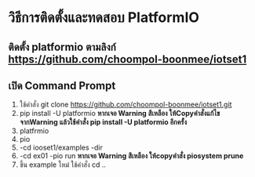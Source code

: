 # วิธีการติดตั้งและทดสอบ PlatformIO
## ติดตั้ง platformio ตามลิงก์ https://github.com/choompol-boonmee/iotset1
## เปิด Command Prompt
  1. ใช้คำสั่ง git clone https://github.com/choompol-boonmee/iotset1.git
  2. pip install -U platformio
     **หากเจอ Warning สีเหลือง ให้Copyคำสั่งแก้ไขจากWarning แล้วใช้คำสั่ง pip install -U platformio อีกครั้ง**
  3. platfrmio
  4. pio
  5. -cd iooset1/examples
     -dir
  6. -cd ex01
     -pio run
     **หากเจอ Warning สีเหลือง ให้copyคำสั่ง piosystem prune**
  7. ขึ้น example ใหม่ ใช้คำสั่ง cd ..

